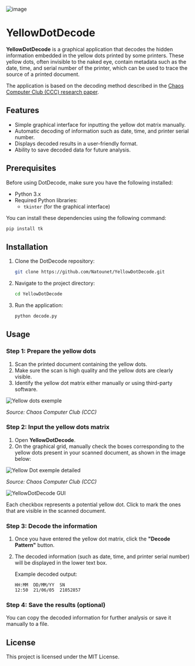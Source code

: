 ![image](https://github.com/user-attachments/assets/56a5b62f-3814-4db1-80cb-0a9f20f9e637)

# YellowDotDecode

**YellowDotDecode** is a graphical application that decodes the hidden information embedded in the yellow dots printed by some printers. These yellow dots, often invisible to the naked eye, contain metadata such as the date, time, and serial number of the printer, which can be used to trace the source of a printed document.

The application is based on the decoding method described in the [Chaos Computer Club (CCC) research paper](https://www.eff.org/files/filenode/printers/ccc.pdf).

## Features

- Simple graphical interface for inputting the yellow dot matrix manually.
- Automatic decoding of information such as date, time, and printer serial number.
- Displays decoded results in a user-friendly format.
- Ability to save decoded data for future analysis.

## Prerequisites

Before using DotDecode, make sure you have the following installed:

- Python 3.x
- Required Python libraries:
  - `tkinter` (for the graphical interface)

You can install these dependencies using the following command:

```bash
pip install tk
```

## Installation

1. Clone the DotDecode repository:

   ```bash
   git clone https://github.com/Natounet/YellowDotDecode.git
   ```

2. Navigate to the project directory:

   ```bash
   cd YellowDotDecode
   ```

3. Run the application:

   ```bash
   python decode.py
   ```

## Usage

### Step 1: Prepare the yellow dots
1. Scan the printed document containing the yellow dots.
2. Make sure the scan is high quality and the yellow dots are clearly visible.
3. Identify the yellow dot matrix either manually or using third-party software.

![Yellow dots exemple](https://i.imgur.com/08zHlUk.png)

*Source: Chaos Computer Club (CCC)*

### Step 2: Input the yellow dots matrix
1. Open **YellowDotDecode**.
2. On the graphical grid, manually check the boxes corresponding to the yellow dots present in your scanned document, as shown in the image below:

![Yellow Dot exemple detailed](https://i.imgur.com/ul87NOZ.png)

*Source: Chaos Computer Club (CCC)*

![YellowDotDecode GUI](https://i.imgur.com/zDogM2h.png)

   Each checkbox represents a potential yellow dot. Click to mark the ones that are visible in the scanned document.

### Step 3: Decode the information
1. Once you have entered the yellow dot matrix, click the **"Decode Pattern"** button.
2. The decoded information (such as date, time, and printer serial number) will be displayed in the lower text box.

   Example decoded output:

   ```
   HH:MM  DD/MM/YY  SN
   12:50  21/06/05  21052857
   ```

### Step 4: Save the results (optional)
You can copy the decoded information for further analysis or save it manually to a file.

## License

This project is licensed under the MIT License.
